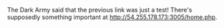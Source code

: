 The Dark Army said that the previous link was just a test! There's supposedly something important at http://54.255.178.173:3005/home.php.
